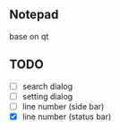 ## Notepad
base on qt 

## TODO
- [ ] search dialog 
- [ ] setting dialog 
- [ ] line number (side bar)
- [x] line number (status bar)
